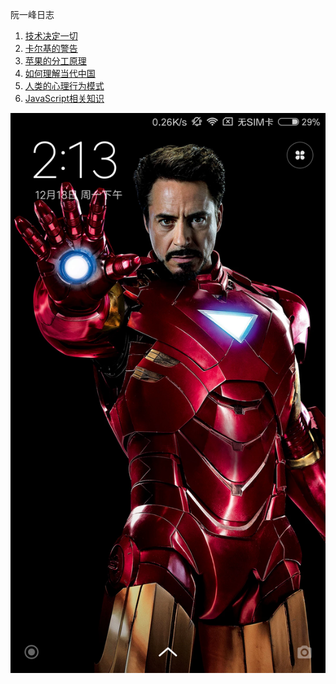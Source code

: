 阮一峰日志


1. [技术决定一切](http://www.ruanyifeng.com/survivor/future/technology-is-future.html "")
1. [卡尔基的警告](http://www.ruanyifeng.com/survivor/future/unabomber.html)
1. [苹果的分工原理](http://www.ruanyifeng.com/road/2013/2013-03-08-apple.html)
1. [如何理解当代中国](http://www.ruanyifeng.com/road/2013/2013-05-21-one-billion-customers.html#navbar)
1. [人类的心理行为模式](http://www.ruanyifeng.com/road/2013/2013-08-23-influence.html#navbar "")
1. [JavaScript相关知识](http://www.ruanyifeng.com/blog/javascript/ "")

![](https://github.com/haohao123456/haha/blob/master/Screenshot_2017-12-18-14-13-15-405_lockscreen.png)



